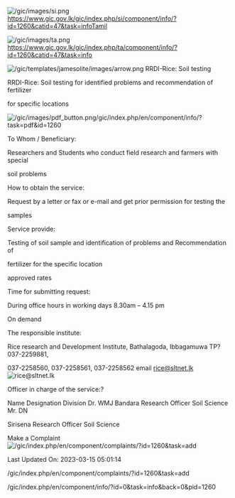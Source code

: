 <!-- Source: https://gic.gov.lk/gic/index.php/en/component/info/?id=1260&catid=47&task=info -->

![/gic/images/si.png](/gic/images/si.png)https://www.gic.gov.lk/gic/index.php/si/component/info/?id=1260&catid=47&task=infoTamil

![/gic/images/ta.png](/gic/images/ta.png)https://www.gic.gov.lk/gic/index.php/ta/component/info/?id=1260&catid=47&task=info

![/gic/templates/jamesolite/images/arrow.png](/gic/templates/jamesolite/images/arrow.png) RRDI-Rice: Soil testing

RRDI-Rice: Soil testing for identified problems and recommendation of fertilizer

for specific locations

![/gic/images/pdf_button.png](/gic/images/pdf_button.png)/gic/index.php/en/component/info/?task=pdf&id=1260

To Whom / Beneficiary:

Researchers and Students who conduct field research and farmers with special

soil problems

How to obtain the service:

Request by a letter or fax or e-mail and get prior permission for testing the

samples

Service provide:

Testing of soil sample and identification of problems and Recommendation of

fertilizer for the specific location

approved rates

Time for submitting request:

During office hours in working days 8.30am – 4.15 pm

On demand

The responsible institute:

Rice research and Development Institute, Bathalagoda, Ibbagamuwa TP?037-2259881,

037-2258560, 037-2258561, 037-2258562 email rice@sltnet.lk ![rice@sltnet.lk](rice@sltnet.lk)

Officer in charge of the service:?

Name Designation Division Dr. WMJ Bandara Research Officer Soil Science Mr. DN

Sirisena Research Officer Soil Science

Make a Complaint ![/gic/index.php/en/component/complaints/?id=1260&task=add](/gic/index.php/en/component/complaints/?id=1260&task=add)

Last Updated On: 2023-03-15 05:01:14

/gic/index.php/en/component/complaints/?id=1260&task=add

/gic/index.php/en/component/info/?id=0&task=info&back=0&pid=1260